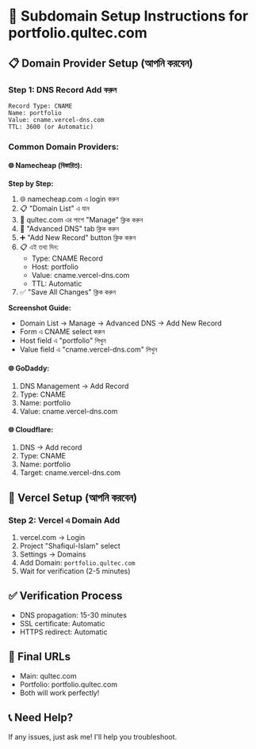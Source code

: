 # 🚀 Subdomain Setup Instructions for portfolio.qultec.com

## 📋 Domain Provider Setup (আপনি করবেন)

### Step 1: DNS Record Add করুন
```
Record Type: CNAME
Name: portfolio
Value: cname.vercel-dns.com
TTL: 3600 (or Automatic)
```

### Common Domain Providers:

#### 🌐 Namecheap (বিস্তারিত):

**Step by Step:**
1. 🌐 namecheap.com এ login করুন
2. 📋 "Domain List" এ যান
3. 🔧 qultec.com এর পাশে "Manage" ক্লিক করুন
4. 📝 "Advanced DNS" tab ক্লিক করুন
5. ➕ "Add New Record" button ক্লিক করুন
6. 📋 এই তথ্য দিন:
   - Type: CNAME Record
   - Host: portfolio
   - Value: cname.vercel-dns.com
   - TTL: Automatic
7. ✅ "Save All Changes" ক্লিক করুন

**Screenshot Guide:**
- Domain List → Manage → Advanced DNS → Add New Record
- Form এ CNAME select করুন
- Host field এ "portfolio" লিখুন
- Value field এ "cname.vercel-dns.com" লিখুন

#### 🌐 GoDaddy:
1. DNS Management → Add Record
2. Type: CNAME
3. Name: portfolio
4. Value: cname.vercel-dns.com

#### 🌐 Cloudflare:
1. DNS → Add record
2. Type: CNAME
3. Name: portfolio
4. Target: cname.vercel-dns.com

## 🚀 Vercel Setup (আপনি করবেন)

### Step 2: Vercel এ Domain Add
1. vercel.com → Login
2. Project "Shafiqul-Islam" select
3. Settings → Domains
4. Add Domain: `portfolio.qultec.com`
5. Wait for verification (2-5 minutes)

## ✅ Verification Process
- DNS propagation: 15-30 minutes
- SSL certificate: Automatic
- HTTPS redirect: Automatic

## 🎯 Final URLs
- Main: qultec.com
- Portfolio: portfolio.qultec.com
- Both will work perfectly!

## 📞 Need Help?
If any issues, just ask me! I'll help you troubleshoot.
